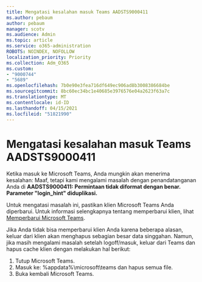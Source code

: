 ```yaml
---
title: Mengatasi kesalahan masuk Teams AADSTS9000411
ms.author: pebaum
author: pebaum
manager: scotv
ms.audience: Admin
ms.topic: article
ms.service: o365-administration
ROBOTS: NOINDEX, NOFOLLOW
localization_priority: Priority
ms.collection: Adm_O365
ms.custom:
- "9000744"
- "5689"
ms.openlocfilehash: 7b0e90e3fea716df649ec906ad8b3008386684be
ms.sourcegitcommit: 8bc60ec34bc1e40685e3976576e04a2623f63a7c
ms.translationtype: MT
ms.contentlocale: id-ID
ms.lasthandoff: 04/15/2021
ms.locfileid: "51821990"
---
```

# <a name="addressing-teams-sign-in-error-aadsts9000411"></a>Mengatasi kesalahan masuk Teams AADSTS9000411

Ketika masuk ke Microsoft Teams, Anda mungkin akan menerima kesalahan: Maaf, tetapi kami mengalami masalah dengan penandatanganan Anda di **AADSTS9000411: Permintaan tidak diformat dengan benar. Parameter "login_hint" diduplikasi.**

Untuk mengatasi masalah ini, pastikan klien Microsoft Teams Anda diperbarui. Untuk informasi selengkapnya tentang memperbarui klien, lihat [Memperbarui Microsoft Teams](https://support.office.com/article/Update-Microsoft-Teams-535a8e4b-45f0-4f6c-8b3d-91bca7a51db1).

Jika Anda tidak bisa memperbarui klien Anda karena beberapa alasan, keluar dari klien akan menghapus sebagian besar data singgahan. Namun, jika masih mengalami masalah setelah logoff/masuk, keluar dari Teams dan hapus cache klien dengan melakukan hal berikut:
1. Tutup Microsoft Teams.
2. Masuk ke: %appdata%\microsoft\teams dan hapus semua file.
3. Buka kembali Microsoft Teams.
